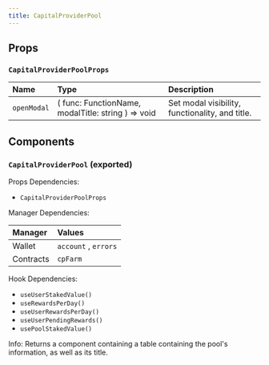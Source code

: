 ```yaml
---
title: CapitalProviderPool
---
```


## Props

### `CapitalProviderPoolProps`

| Name | Type | Description                                                          |
| :--- | :--- | :------------------------------------------------------------------- |
| `openModal` | ( func: FunctionName, modalTitle: string ) => void | Set modal visibility, functionality, and title.

## Components

### `CapitalProviderPool` (exported)

Props Dependencies:
- `CapitalProviderPoolProps`

Manager Dependencies:

| Manager | Values                                                          |
| :--- | :------------------------------------------------------------------- |
| Wallet | `account` , `errors`
| Contracts | `cpFarm`

Hook Dependencies:
- `useUserStakedValue()`
- `useRewardsPerDay()`
- `useUserRewardsPerDay()`
- `useUserPendingRewards()`
- `usePoolStakedValue()`

Info: Returns a component containing a table containing the pool's information, as well as its title.